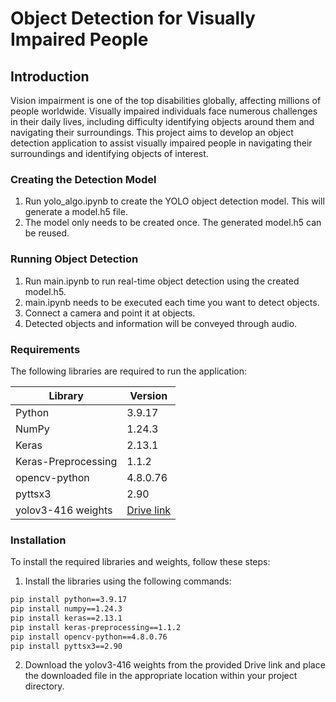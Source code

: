 # Object Detection for Visually Impaired People

## Introduction

Vision impairment is one of the top disabilities globally, affecting millions of people worldwide. Visually impaired individuals face numerous challenges in their daily lives, including difficulty identifying objects around them and navigating their surroundings. This project aims to develop an object detection application to assist visually impaired people in navigating their surroundings and identifying objects of interest.

### Creating the Detection Model

1. Run yolo_algo.ipynb to create the YOLO object detection model. This will generate a model.h5 file.
2. The model only needs to be created once. The generated model.h5 can be reused.

### Running Object Detection

1. Run main.ipynb to run real-time object detection using the created model.h5.
2. main.ipynb needs to be executed each time you want to detect objects.
3. Connect a camera and point it at objects.
4. Detected objects and information will be conveyed through audio.

### Requirements

The following libraries are required to run the application:

| Library | Version |
|---|---|
| Python | 3.9.17 |
| NumPy | 1.24.3 |
| Keras | 2.13.1 |
| Keras-Preprocessing | 1.1.2 |
| opencv-python | 4.8.0.76 |
| pyttsx3 | 2.90 |
| yolov3-416 weights | [Drive link](https://drive.google.com/file/d/1sRdGUSyfGW-tz-FaJ0-ufCjzVQF7sleX/view?usp=sharing) |

### Installation

To install the required libraries and weights, follow these steps:

1. Install the libraries using the following commands:

```bash
pip install python==3.9.17
pip install numpy==1.24.3
pip install keras==2.13.1
pip install keras-preprocessing==1.1.2
pip install opencv-python==4.8.0.76
pip install pyttsx3==2.90
```
2. Download the yolov3-416 weights from the provided Drive link and place the downloaded file in the appropriate location within your project directory.

